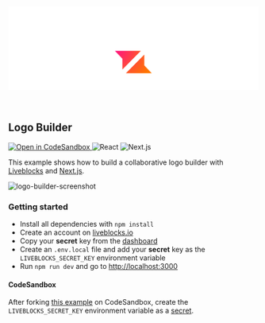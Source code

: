 <p align="center">
  <a href="https://liveblocks.io">
    <img src="https://raw.githubusercontent.com/liveblocks/liveblocks/main/.github/assets/header.svg" alt="Liveblocks" />
  </a>
</p>

<br/>

## Logo Builder

<p>
  <a href="https://codesandbox.io/s/github/liveblocks/liveblocks/tree/main/examples/nextjs-logo-builder">
    <img src="https://img.shields.io/badge/open%20in%20codesandbox-message?style=flat&logo=codesandbox&color=333&logoColor=fff" alt="Open in CodeSandbox" />
  </a>
  <img src="https://img.shields.io/badge/react-message?style=flat&logo=react&color=0bd&logoColor=fff" alt="React" />
  <img src="https://img.shields.io/badge/next.js-message?style=flat&logo=next.js&color=07f&logoColor=fff" alt="Next.js" />
</p>

This example shows how to build a collaborative logo builder with [Liveblocks](https://liveblocks.io) and [Next.js](https://nextjs.org/).

![logo-builder-screenshot](https://liveblocks.io/_next/image?url=%2Fimages%2Fexamples%2Fthumbnail-logo-builder.png&w=1200&q=90)

### Getting started

- Install all dependencies with `npm install`
- Create an account on [liveblocks.io](https://liveblocks.io/dashboard)
- Copy your **secret** key from the [dashboard](https://liveblocks.io/dashboard/apikeys)
- Create an `.env.local` file and add your **secret** key as the `LIVEBLOCKS_SECRET_KEY` environment variable
- Run `npm run dev` and go to [http://localhost:3000](http://localhost:3000)

#### CodeSandbox

After forking [this example](https://codesandbox.io/s/github/liveblocks/liveblocks/tree/main/examples/nextjs-logo-builder) on CodeSandbox, create the `LIVEBLOCKS_SECRET_KEY` environment variable as a [secret](https://codesandbox.io/docs/secrets).
